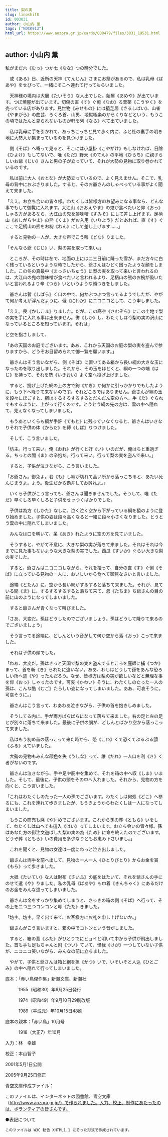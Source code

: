 ```yaml
---
title: 梨の実
slug: linoshif8
id: 003031
author: 小山内 薫
tags: ["NDCK913"]
html_url: https://www.aozora.gr.jp/cards/000479/files/3031_19531.html
---
```


## author: 小山内 薫

私がまだ六《むっ》つか七《なな》つの時分でした。

　或《ある》日、近所の天神《てんじん》さまにお祭があるので、私は乳母《ばあや》をせびって、一緒にそこへ連れて行ってもらいました。

　天神様の境内は大層《たいそう》な人出でした。飴屋《あめや》が出ています。つぼ焼屋が出ています。切傷の直《す》ぐ癒《なお》る膏薬《こうやく》を売っている店があります。見世物《みせもの》には猿芝居《さるしばい》、山雀《やまがら》の曲芸、ろくろ首、山男、地獄極楽のからくりなどという、もうこの頃ではたんと見られないものが軒を列《なら》べて出ていました。

　私は乳母に手を引かれて、あっちこっちと見て歩く内に、ふと社の裏手の明き地に大勢人が集まっているのを見つけました。

　側《そば》へ寄って見ると、そこには小屋掛《こやがけ》もしなければ、日除《ひよけ》もしてないで、唯《ただ》野天《のてん》の平地《ひらち》に親子らしいお爺《じい》さんと男の子が立っていて、それが大勢の見物に取り巻かれているのです。

　私は前に大人《おとな》が大勢立っているので、よく見えません。そこで、乳母の背中におぶさりました。すると、そのお爺さんのしゃべっている事がよく聞えて来ました。

「ええ。お立ち合いの皆々様。わたくしは皆様方のお望みになる事なら、どんな事でもして御覧に入れます。大江山《おおえやま》の鬼が食べたいと仰《おっ》しゃる方があるなら、大江山の鬼を酢味噌《すみそ》にして差し上げます。足柄山《あしがらやま》の熊《くま》がお入用《いりよう》だとあれば、直《す》ぐここで足柄山の熊をお椀《わん》にして差し上げます……」

　すると見物の一人が、大きな声でこう叫《どな》りました。

「そんなら爺《じじ》い、梨の実を取って来い。」

　ところが、その時は冬で、地面の上には二三日前に降った雪が、まだ方々に白く残っているというような時でしたから、爺さんはひどく困ったような顔をしました。この冬の真最中《まっさいちゅう》に梨の実を取って来いと言われるのは、大江山の鬼の酢味噌が食べたいと言われるより、足柄山の熊のお椀が吸いたいと言われるより辛《つら》いというような顔つきをしました。

　爺さんは暫《しばら》く口の中で、何かぶつぶつ言ってるようでしたが、やがて何か考えが浮んだように、俄《にわか》にニコニコとして、こう申しました。

「ええ。畏《かしこま》りました。だが、この寒空《さむぞら》にこの土地で梨の実を手に入れる事は出来ません。併《しか》し、わたくしは今梨の実の沢山になっているところを知っています。それは」

と空を指さしまして、

「あの天国のお庭でございます。ああ、これから天国のお庭の梨の実を盗んで参りますから、どうぞお目留められて御一覧を願います。」

　爺さんはそう言いながら、側《そば》に置いてある箱から長い綱の大きな玉になったのを取り出しました。それから、その玉をほどくと、綱の一つの端《はじ》を持って、それを勢《いきおい》よく空へ投げ上げました。

　すると、投げ上げた網の上の方で鉤《かぎ》か何かに引っかかりでもしたように、もう下へ降りて来ないのです。それどころではありません。爺さんが綱の玉を段々にほごすと、綱はするするするするとだんだん空の方へ、手《た》ぐられでもするように、上がって行くのです。とうとう綱の先の方は、雲の中へ隠れて、見えなくなってしまいました。

　もうあといくらも綱が手許《てもと》に残っていなくなると、爺さんはいきなりそれで子供の体《からだ》を縛《しば》りつけました。

　そして、こう言いました。

「坊主。行って来い。俺《おれ》が行くと好《い》いのだが、俺はちと重過ぎる。ちっとの間《ま》の辛抱だ。行って来い。行って梨の実を盗んで来い。」

　すると、子供が泣きながら、こう言いました。

「お爺さん。御免よ。若《も》し綱が切れて高い所から落っこちると、あたい死んじまうよ。よう。後生だから勘弁してお呉れよ。」

　いくら子供がこう言っても、爺さんは聞きませんでした。そうして、唯《ただ》早くしろ早くしろと子供をせッつくばかりでした。

　子供は為方《しかた》なしに、泣く泣く空から下がっている綱を猿のように登り始めました。子供の姿は段々高くなると一緒に段々小さくなりました。とうとう雲の中に隠れてしまいました。

　みんなは口を明いて、呆《あき》れたように空の方を見ていました。

　そうすると、やがて不意に、大きな梨の実が落ちて来ました。それはそれは今までに見た事もないような大きな梨の実でした。西瓜《すいか》ぐらい大きな梨の実でした。

　すると、爺さんはニコニコしながら、それを拾って、自分の直《す》ぐ側《そば》に立っている見物の一人に、おいしいから食べて御覧なさいと言いました。

　途端《とたん》に、空から長い網がするすると落ちて来ました。それが、見ている間《ま》に、するするするすると落ちて来て、忽《たちま》ち爺さんの目の前に山のようになってしまいました。

　すると爺さんが青くなって叫びました。

「さあ、大変だ。孫はどうしたのでございましょう。孫はどうして降りて来るのでございましょう」

　そう言ってる途端に、どしんという音がして何か空から落《おっ》こって来ました。

　それは子供の頭でした。

「わあ、大変だ。孫はきっと天国で梨の実を盗んでるところを庭師に捕《つか》まって、首を斬《き》られたに違いない。ああ、わしはどうして孫をあんな恐ろしい所へ遣《や》ったんだろう。なぜ、皆様方は梨の実が欲しいなどと無理な事を仰《おっ》しゃったのです。可哀《かわい》そうに、わたくしのたった一人の孫は、こんな酷《むご》たらしい姿になってしまいました。ああ、可哀そうに。可哀そうに。」

　爺さんはこう言って、わあわあ泣きながら、子供の首を抱きしめました。

　そうしてる内に、手が両方ばらばらになって落ちて来ました。右の足と左の足とが別々に落ちて来ました。最後に子供の胴が、どしんとばかり空から落っこって来ました。

　私はもう初め首の落っこって来た時から、恐《こわ》くて恐くてぶるぶる顫《ふる》えていました。

　大勢の見物もみんな顔色を失《うしな》って、誰《だれ》一人口を利《き》く者がないのです。

　爺さんは泣きながら、手や足や胴中を集めて、それを箱の中へ収《しま》いました。そして、最後に、子供の頭をその中へ入れました。それから、見物の方を向くと、こう言いました。

「これはわたくしのたった一人の孫でございます。わたくしは何処《どこ》へ参るにも、これを連れて歩きましたが、もうきょうからわたくしは一人になってしまいました。

　もうこの商売も廃《や》めでございます。これから孫の葬《ともら》いをして、わたくしは山へでも這入《はい》ってしまいます。お立ち会いの皆々様。孫はあなた方の御注文遊ばした梨の実の為《ため》に命を終えたのでございます。どうぞ葬《ともら》いの費用を多少なりともお恵み下さいまし。」

　これを聞くと、見物の女達は一度にわっと泣き出しました。

　爺さんは両手を前へ出して、見物の一人一人《ひとりびとり》からお金を貰《もら》って歩きました。

　大抵《たいてい》な人は財布《さいふ》の底をはたいて、それを爺さんの手にのせて遣《や》りました。私の乳母《ばあや》も巾着《きんちゃく》にあるだけのお金をみんな遣ってしまいました。

　爺さんは金をすっかり集めてしまうと、さっきの箱の側《そば》へ行って、その上を二つ三つコンコンと叩《たた》きました。

「坊主。坊主。早く出て来て、お客様方にお礼を申し上げないか。」

　爺さんがこう言いますと、箱の中でコトンという音がしました。

　すると、箱の蓋《ふた》がひとりでにヒョイと明いて中から子供が飛出しました。首も手も足もちゃんと附《つい》ていて、怪我《けが》一つしていない子供が、ニコニコ笑いながら、みんなの前に立ちました。

　やがて、子供と爺さんは箱と綱を担《かつ》いで、いそいそと人込《ひとごみ》の中へ隠れて行ってしまいました。













底本：「赤い鳥傑作集」新潮文庫、新潮社


　　　1955（昭和30）年6月25日発行

　　　1974（昭和49）年9月10日29刷改版

　　　1989（平成元）年10月15日48刷

底本の親本：「赤い鳥」10月号

　　　1918（大正7）年10月

入力：林　幸雄

校正：本山智子

2001年5月1日公開

2005年9月25日修正

青空文庫作成ファイル：

このファイルは、インターネットの図書館、青空文庫（http://www.aozora.gr.jp/）で作られました。入力、校正、制作にあたったのは、ボランティアの皆さんです。









●表記について


	このファイルは W3C 勧告 XHTML1.1 にそった形式で作成されています。